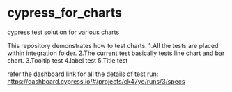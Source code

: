 # cypress_for_charts
cypress test solution for various charts

This repository demonstrates how to test charts.
1.All the tests are placed within integration folder.
2.The current test basically tests line chart and bar chart.
3.Tooltip test
4.label test
5.Title test

refer the dashboard link for all the details of test run:
https://dashboard.cypress.io/#/projects/ck47ye/runs/3/specs
